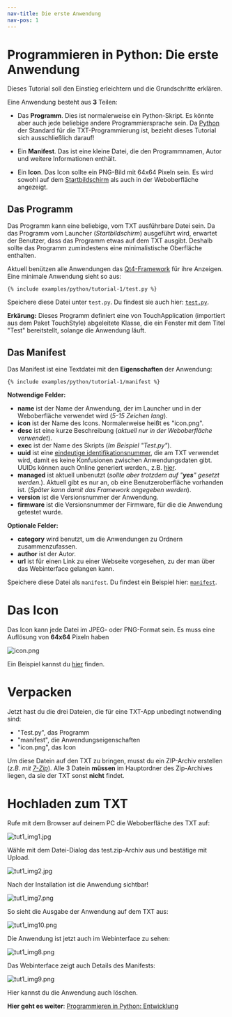 ```yaml
---
nav-title: Die erste Anwendung
nav-pos: 1
---
```

# Programmieren in Python: Die erste Anwendung

Dieses Tutorial soll den Einstieg erleichtern und die Grundschritte erklären.

Eine Anwendung besteht aus **3** Teilen:

 * Das **Programm**. Dies ist normalerweise ein Python-Skript. Es könnte aber auch jede beliebige andere Programmiersprache sein. Da [Python](https://www.python.org) der Standard für die TXT-Programmierung ist, bezieht dieses Tutorial sich ausschließlich darauf!

 * Ein **Manifest**. Das ist eine kleine Datei, die den Programmnamen, Autor und weitere Informationen enthält.

 * Ein **Icon**. Das Icon sollte ein PNG-Bild mit 64x64 Pixeln sein. Es wird sowohl auf dem [Startbildschirm]( http://cfw.ftcommunity.de/ftcommunity-TXT/de/getting-started/usage.html) als auch in der Weboberfläche angezeigt.

## Das Programm

Das Programm kann eine beliebige, vom TXT ausführbare Datei sein. Da das Programm vom Launcher (_Startbildschirm_) ausgeführt wird, erwartet der Benutzer, dass das Programm etwas auf dem TXT ausgibt. Deshalb sollte das Programm zumindestens eine minimalistische Oberfläche enthalten.

Aktuell benützen alle Anwendungen das [Qt4-Framework](http://www.qt.io/) für ihre Anzeigen. 
Eine minimale Anwendung sieht so aus:
```
{% include examples/python/tutorial-1/test.py %}
```

Speichere diese Datei unter ```test.py```. Du findest sie auch hier: [`test.py`](../../../media/examples/python/tutorial-1/test.py).

**Erkärung:**
Dieses Programm definiert eine von TouchApplication (importiert aus dem Paket TouchStyle) abgeleitete Klasse, die ein Fenster mit dem Titel "Test" bereitstellt, solange die Anwendung läuft.

## Das Manifest

Das Manifest ist eine Textdatei mit den **Eigenschaften** der Anwendung:

```
{% include examples/python/tutorial-1/manifest %}
```

**Notwendige Felder:**

 * **name** ist der Name der Anwendung, der im Launcher und in der Weboberfläche verwendet wird (_5-15 Zeichen lang_).
 * **icon** ist der Name des Icons. Normalerweise heißt es "icon.png".
 * **desc** ist eine kurze Beschreibung (_aktuell nur in der Weboberfläche verwendet_).
 * **exec** ist der Name des Skripts (_Im Beispiel "Test.py"_).
 * **uuid** ist eine [eindeutige identifikationsnummer](https://de.wikipedia.org/wiki/Universally_Unique_Identifier), die am TXT verwendet wird, damit es keine Konfusionen zwischen Anwendungsdaten gibt. UUIDs können auch Online generiert werden., z.B. [hier](https://www.famkruithof.net/uuid/uuidgen).
 * **managed** ist aktuell unbenutzt (_sollte aber trotzdem auf "**yes**" gesetzt werden._). Aktuell gibt es nur an, ob eine Benutzeroberfläche vorhanden ist. (_Später kann damit das Framework angegeben werden_).
 * **version** ist die Versionsnummer der Anwendung.
 * **firmware** ist die Versionsnummer der Firmware, für die die Anwendung getestet wurde.

**Optionale Felder:**

 * **category** wird benutzt, um die Anwendungen zu Ordnern zusammenzufassen.
 * **author** ist der Autor.
 * **url** ist für einen Link zu einer Webseite vorgesehen, zu der man über das Webinterface gelangen kann.

Speichere diese Datei als ```manifest```. Du findest ein Beispiel hier: [`manifest`](../../../media/examples/python/tutorial-1/manifest).

# Das Icon

Das Icon kann jede Datei im JPEG- oder PNG-Format sein. Es muss eine Auflösung von **64x64** Pixeln haben

![icon.png](../../../en/programming/python/icon.png)

Ein Beispiel kannst du [hier](../../../en/programming/python/icon.png) finden.

# Verpacken

Jetzt hast du die drei Dateien, die für eine TXT-App unbedingt notwending sind:

 * "Test.py", das Programm
 * "manifest", die Anwendungseigenschaften
 * "icon.png", das Icon

Um diese Datein auf den TXT zu bringen, musst du ein ZIP-Archiv erstellen (_z.B. mit [7-Zip](http://www.7-zip.de/download.html)_). Alle 3 Datein **müssen** im Hauptordner des Zip-Archives liegen, da sie der TXT sonst **nicht** findet. 


# Hochladen zum TXT

Rufe mit dem Browser auf deinem PC die Weboberfläche des TXT auf:

![tut1_img1.jpg](../../../en/programming/python/tut1_img1.jpg)

Wähle mit dem Datei-Dialog das test.zip-Archiv aus und bestätige mit Upload.

![tut1_img2.jpg](../../../en/programming/python/tut1_img2.jpg)

Nach der Installation ist die Anwendung sichtbar!

![tut1_img7.png](../../../en/programming/python/tut1_img7.png)    
        
So sieht die Ausgabe der Anwendung auf dem TXT aus:

![tut1_img10.png](../../../en/programming/python/tut1_img10.png)       

Die Anwendung ist jetzt auch im Webinterface zu sehen:

![tut1_img8.png](../../../en/programming/python/tut1_img8.png)

Das Webinterface zeigt auch Details des Manifests:

![tut1_img9.png](../../../en/programming/python/tut1_img9.png)

Hier kannst du die Anwendung auch löschen.




**Hier geht es weiter**: [Programmieren in Python: Entwicklung](tutorial-2.md)
